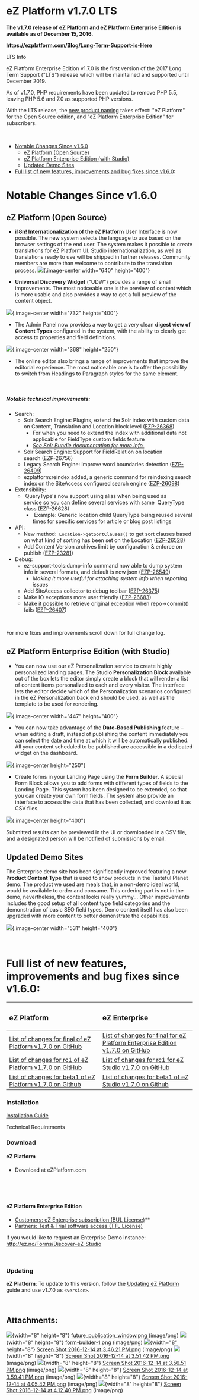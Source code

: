 # eZ Platform v1.7.0 LTS

**The v1.7.0 release of eZ Platform and eZ Platform Enterprise Edition is available as of December 15, 2016.**

**<https://ezplatform.com/Blog/Long-Term-Support-is-Here>**

LTS Info

eZ Platform Enterprise Edition v1.7.0 is the first version of the 2017 Long Term Support ("LTS") release which will be maintained and supported until December 2019.

As of v1.7.0, PHP requirements have been updated to remove PHP 5.5, leaving PHP 5.6 and 7.0 as supported PHP versions.

With the LTS release, the [new product naming](http://ez.no/Blog/eZ-Announces-Name-Changes-to-Product-Portfolio) takes effect: "eZ Platform" for the Open Source edition, and "eZ Platform Enterprise Edition" for subscribers.

 

-   [Notable Changes Since v1.6.0](#eZPlatformv1.7.0LTS-NotableChangesSincev1.6.0)
    -   [eZ Platform (Open Source)](#eZPlatformv1.7.0LTS-eZPlatform(OpenSource))
    -   [eZ Platform Enterprise Edition (with Studio)](#eZPlatformv1.7.0LTS-eZPlatformEnterpriseEdition(withStudio))
    -   [Updated Demo Sites](#eZPlatformv1.7.0LTS-UpdatedDemoSites)
-   [Full list of new features, improvements and bug fixes since v1.6.0:](#eZPlatformv1.7.0LTS-Fulllistofnewfeatures,improvementsandbugfixessincev1.6.0:)

# Notable Changes Since v1.6.0

## eZ Platform (Open Source)

-   **i18n! Internationalization of the eZ Platform** User Interface is now possible. The new system selects the language to use based on the browser settings of the end user. The system makes it possible to create translations for eZ Platform UI. Studio internationalization, as well as translations ready to use will be shipped in further releases. Community members are more than welcome to contribute to the translation process.
    ![](attachments/32868941/32869392.png){.image-center width="640" height="400"}

<!-- -->

-   **Universal Discovery Widget** ("UDW") provides a range of small improvements. The most noticeable one is the preview of content which is more usable and also provides a way to get a full preview of the content object.

![](attachments/32868941/32869393.png){.image-center width="732" height="400"}

-   The Admin Panel now provides a way to get a very clean **digest view of Content Types** configured in the system, with the ability to clearly get access to properties and field definitions.

![](attachments/32868941/32869394.png){.image-center width="368" height="250"}

-   The online editor also brings a range of improvements that improve the editorial experience. The most noticeable one is to offer the possibility to switch from Headings to Paragraph styles for the same element.

 

##### Notable technical improvements:

-   Search:
    -   Solr Search Engine: Plugins, extend the Solr index with custom data on Content, Translation and Location block level ([EZP-26368](https://jira.ez.no/browse/EZP-26368))
        -   For when you need to extend the index with additional data not applicable for FieldType custom fields feature
        -   *[See Solr Bundle documentation for more info ](Solr_Bundle)*
    -   Solr Search Engine: Support for FieldRelation on location search (EZP-26756)
    -   Legacy Search Engine: Improve word boundaries detection ([EZP-26499](http://jira.ez.no/browse/EZP-26499))
    -   ezplatform:reindex added, a generic command for reindexing search index on the SiteAccess configured search engine ([EZP-26098](http://jira.ez.no/browse/EZP-26098))
-   Extensibility:
    -    QueryType's now support using alias when being used as service so you can define several services with same  QueryType class (EZP-26628)
        -    Example: Generic location child QueryType being reused several times for specific services for article or blog post listings 
-   API:
    -   New method:` Location->getSortClauses()` to get sort clauses based on what kind of sorting has been set on the Location ([EZP-26528](http://jira.ez.no/browse/EZP-26528))
    -   Add Content Version archives limit by configuration & enforce on publish ([EZP-23281](http://jira.ez.no/browse/EZP-23281))
-   Debug:
    -   ez-support-tools:dump-info command now able to dump system info in several formats, and default is now json ([EZP-26549](http://jira.ez.no/browse/EZP-26549))
        -   *Making it more useful for attaching system info when reporting issues*
    -   Add SiteAccess collector to debug toolbar ([EZP-26375](http://jira.ez.no/browse/EZP-26375))
    -   Make IO exceptions more user friendly ([EZP-26683](http://jira.ez.no/browse/EZP-26683))
    -   Make it possible to retrieve original exception when repo-&gt;commit() fails ([EZP-26407](http://jira.ez.no/browse/EZP-26407))

 

For more fixes and improvements scroll down for full change log. 

## eZ Platform Enterprise Edition (with Studio)

-   You can now use our eZ Personalization service to create highly personalized landing pages. The Studio **Personalization Block** available out of the box lets the editor simply create a block that will render a list of content items personalized to each and every visitor. The interface lets the editor decide which of the Personalization scenarios configured in the eZ Personalization back end should be used, as well as the template to be used for rendering.

![](attachments/32868941/32869396.png){.image-center width="447" height="400"}

-   You can now take advantage of the **Date-Based Publishing** feature – when editing a draft, instead of publishing the content immediately you can select the date and time at which it will be automatically published. All your content scheduled to be published are accessible in a dedicated widget on the dashboard.

![](attachments/32868941/32868939.png){.image-center height="250"}

-   Create forms in your Landing Page using the **Form Builder**. A special Form Block allows you to add forms with different types of fields to the Landing Page. This system has been designed to be extended, so that you can create your own form fields. The system also provide an interface to access the data that has been collected, and download it as CSV files.

![](attachments/32868941/32868940.png){.image-center height="400"}

Submitted results can be previewed in the UI or downloaded in a CSV file, and a designated person will be notified of submissions by email.

## Updated Demo Sites

The Enterprise demo site has been significantly improved featuring a new **Product Content Type** that is used to show products in the Tasteful Planet demo. The product we used are meals that, in a non-demo ideal world, would be available to order and consume. This ordering part is not in the demo, nevertheless, the content looks really yummy... Other improvements includes the good setup of all content type field categories and the demonstration of basic SEO field types. Demo content itself has also been upgraded with more content to better demonstrate the capabilities.

![](attachments/32868941/32869397.png){.image-center width="531" height="400"}

 

# Full list of new features, improvements and bug fixes since v1.6.0:

<table>
<colgroup>
<col width="50%" />
<col width="50%" />
</colgroup>
<thead>
<tr class="header">
<th align="left"><h3 id="eZPlatformv1.7.0LTS-eZPlatform">eZ Platform</h3></th>
<th align="left"><h3 id="eZPlatformv1.7.0LTS-eZEnterprise">eZ Enterprise</h3></th>
</tr>
</thead>
<tbody>
<tr class="odd">
<td align="left"><a href="https://github.com/ezsystems/ezplatform/releases/tag/v1.7.0">List of changes for final of eZ Platform v1.7.0 on GitHub</a></td>
<td align="left"><a href="https://github.com/ezsystems/ezstudio/releases/tag/v1.7.0">List of changes for final for eZ Platform Enterprise Edition v1.7.0 on GitHub</a> </td>
</tr>
<tr class="even">
<td align="left"><a href="https://github.com/ezsystems/ezplatform/releases/tag/v1.7.0-rc1">List of changes for rc1 of eZ Platform v1.7.0 on GitHub</a></td>
<td align="left"><a href="https://github.com/ezsystems/ezstudio/releases/tag/v1.7.0-rc1">List of changes for rc1 for eZ Studio v1.7.0 on GitHub</a> </td>
</tr>
<tr class="odd">
<td align="left"><a href="https://github.com/ezsystems/ezplatform/releases/tag/v1.7.0-beta1">List of changes for beta1 of eZ Platform v1.7.0 on Github</a></td>
<td align="left"><a href="https://github.com/ezsystems/ezstudio/releases/tag/v1.7.0-beta1">List of changes for beta1 of eZ Studio v1.7.0 on Github</a></td>
</tr>
</tbody>
</table>

### Installation

[Installation Guide](https://doc.ez.no/display/DEVELOPER/Step+1%3A+Installation)

Technical Requirements

### Download

#### eZ Platform

-   Download at eZPlatform.com

 

 

#### eZ Platform Enterprise Edition

-   [Customers: eZ Enterprise subscription (BUL License)](https://support.ez.no/Downloads)**
-   [Partners: Test & Trial software access (TTL License)](https://support.ez.no/Downloads)

If you would like to request an Enterprise Demo instance: <http://ez.no/Forms/Discover-eZ-Studio>

 

### Updating

**eZ Platform**: To update to this version, follow the [Updating eZ Platform](https://doc.ez.no/display/DEVELOPER/Updating+eZ+Platform) guide and use v1.7.0 as `<version>`.

 

## Attachments:

![](images/icons/bullet_blue.gif){width="8" height="8"} [future\_publication\_window.png](attachments/32868941/32868939.png) (image/png)
![](images/icons/bullet_blue.gif){width="8" height="8"} [form-builder-1.png](attachments/32868941/32868940.png) (image/png)
![](images/icons/bullet_blue.gif){width="8" height="8"} [Screen Shot 2016-12-14 at 3.46.21 PM.png](attachments/32868941/32869392.png) (image/png)
![](images/icons/bullet_blue.gif){width="8" height="8"} [Screen Shot 2016-12-14 at 3.51.42 PM.png](attachments/32868941/32869393.png) (image/png)
![](images/icons/bullet_blue.gif){width="8" height="8"} [Screen Shot 2016-12-14 at 3.56.51 PM.png](attachments/32868941/32869394.png) (image/png)
![](images/icons/bullet_blue.gif){width="8" height="8"} [Screen Shot 2016-12-14 at 3.59.41 PM.png](attachments/32868941/32869395.png) (image/png)
![](images/icons/bullet_blue.gif){width="8" height="8"} [Screen Shot 2016-12-14 at 4.05.42 PM.png](attachments/32868941/32869396.png) (image/png)
![](images/icons/bullet_blue.gif){width="8" height="8"} [Screen Shot 2016-12-14 at 4.12.40 PM.png](attachments/32868941/32869397.png) (image/png)

